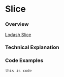 # Slice

### Overview

[Lodash Slice](https://lodash.com/docs#slice)


### Technical Explanation




### Code Examples



```
this is code
```
